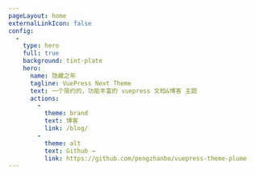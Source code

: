 ```yaml
---
pageLayout: home
externalLinkIcon: false
config:
  -
    type: hero
    full: true
    background: tint-plate
    hero:
      name: 隐藏之年
      tagline: VuePress Next Theme
      text: 一个简约的，功能丰富的 vuepress 文档&博客 主题
      actions:
        -
          theme: brand
          text: 博客
          link: /blog/
        -
          theme: alt
          text: Github →
          link: https://github.com/pengzhanbo/vuepress-theme-plume
---
```

